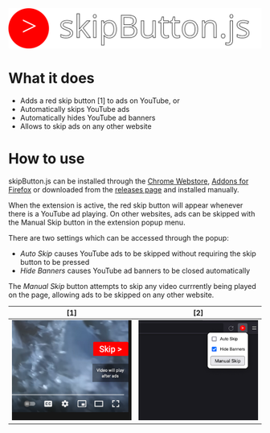 <img src="images/banner.svg">

# What it does

- Adds a red skip button [1] to ads on YouTube, or
- Automatically skips YouTube ads
- Automatically hides YouTube ad banners
- Allows to skip ads on any other website

# How to use

skipButton.js can be installed through the [Chrome Webstore](), [Addons for Firefox]() or downloaded from the [releases page]() and installed manually.

When the extension is active, the red skip button will appear whenever there is a YouTube ad playing.
On other websites, ads can be skipped with the Manual Skip button in the extension popup menu.

There are two settings which can be accessed through the popup: 
- *Auto Skip* causes YouTube ads to be skipped without requiring the skip button to be pressed
- *Hide Banners* causes YouTube ad banners to be closed automatically

The *Manual Skip* button attempts to skip any video currrently being played on the page, allowing ads to be skipped on any other website.

[1]      | [2]
:-------:|:-------:
<img src="images/skipbutton.png"> | <img src="images/popup.png">

